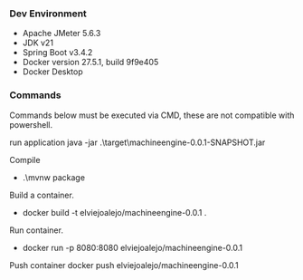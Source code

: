 
### Dev Environment 

- Apache JMeter 5.6.3
- JDK v21
- Spring Boot v3.4.2
- Docker version 27.5.1, build 9f9e405
- Docker Desktop

### Commands
Commands below must be executed via CMD, these are not compatible with powershell.

run application
java -jar .\target\machineengine-0.0.1-SNAPSHOT.jar

Compile 
* .\mvnw package

Build a container.
* docker build -t elviejoalejo/machineengine-0.0.1 .

Run container.
* docker run -p 8080:8080 elviejoalejo/machineengine-0.0.1

Push container
docker push elviejoalejo/machineengine-0.0.1